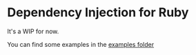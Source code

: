 # Dependency Injection for Ruby

It's a WIP for now.

You can find some examples in the [examples folder](https://github.com/kdisneur/dependency_injection-ruby/tree/master/examples)
